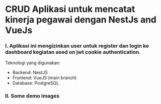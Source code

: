 # CRUD Aplikasi untuk mencatat kinerja pegawai dengan NestJs and VueJs


### I. Aplikasi ini mengizinkan user untuk register dan login ke dashboard kegiatan ased on jwt cookie authentication. 
Teknologi yang digunakan:
* Backend: NestJS
* Frontend: VueJS (main branch)
* Database: PostgreSQL

### II. Some demo images

